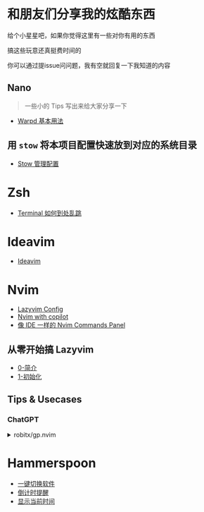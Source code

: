 # 和朋友们分享我的炫酷东西

给个小星星吧，如果你觉得这里有一些对你有用的东西

搞这些玩意还真挺费时间的

你可以通过提issue问问题，我有空就回复一下我知道的内容

## Nano
> 一些小的 Tips 写出来给大家分享一下

- [Warpd 基本用法](./nano/warpd.md)

## 用 `stow` 将本项目配置快速放到对应的系统目录

- [Stow 管理配置](https://www.bilibili.com/video/BV18u41167xT/)

# Zsh

- [Terminal 如何到处乱跳](https://www.bilibili.com/video/BV1SL411977V/?share_source=copy_web&vd_source=b47bb912e09be24910f4ffaad92dba1b)

# Ideavim

- [Ideavim](https://www.bilibili.com/video/BV115411X7i4/?share_source=copy_web&vd_source=b47bb912e09be24910f4ffaad92dba1b)


# Nvim

- [Lazyvim Config](https://github.com/LintaoAmons/CoolStuffes/tree/main/lazyvim/.config/nvim)
- [Nvim with copilot](https://www.bilibili.com/video/BV1eL41187cw/)
- [像 IDE 一样的 Nvim Commands Panel](https://www.bilibili.com/video/BV1rm4y187oP)

## 从零开始搞 Lazyvim

- [0-简介](https://www.bilibili.com/video/BV1fz4y1s7pF/?vd_source=639d5b733ab07affadbfaaaf718f8b2a)
- [1-初始化](https://www.bilibili.com/video/BV1Fx4y19754/?vd_source=639d5b733ab07affadbfaaaf718f8b2a)

## Tips & Usecases

### ChatGPT
<details>
<summary>robitx/gp.nvim</summary>

![show](https://github.com/LintaoAmons/CoolStuffes/assets/95092244/5eff1989-5e5f-4884-88f0-5d61e4c1b1ca)

</details>

# Hammerspoon

- [一键切换软件](https://www.bilibili.com/video/BV1nx4y1d7yD)
- [倒计时提醒](https://www.bilibili.com/video/BV1jM411g71R/)
- [显示当前时间](https://www.bilibili.com/video/BV1fF411j7Lf)
